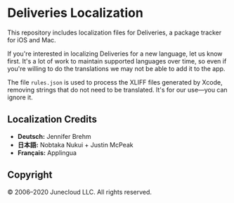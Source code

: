 # Deliveries Localization
This repository includes localization files for Deliveries, a package tracker for iOS and Mac.

If you're interested in localizing Deliveries for a new language, let us know first. It's a lot of work to maintain supported languages over time, so even if you're willing to do the translations we may not be able to add it to the app.

The file `rules.json` is used to process the XLIFF files generated by Xcode, removing strings that do not need to be translated. It's for our use—you can ignore it.

## Localization Credits
- **Deutsch:** Jennifer Brehm
- **日本語:** Nobtaka Nukui + Justin McPeak
- **Français:** Applingua

## Copyright
© 2006–2020 Junecloud LLC. All rights reserved.

